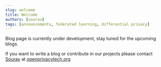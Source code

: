 ```yaml
---
slug: welcome
title: Welcome
authors: [sourav]
tags: [announcements, federated learning, differential privacy]
---
```


Blog page is currently under development, stay tuned for the upcoming blogs.

If you want to write a blog or contribute in our projects please 
contact [Sourav](https://github.com/souravcipher) at [openprivacytech.org](https://github.com/openprivacytech/openprivacytech.org)